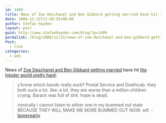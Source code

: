 ```yaml
---
id: 1409
title: News of Zoe Deschanel and Ben Gibbard getting married have hit the hipster world pretty hard
date: 2008-12-31T11:50:55+00:00
author: Stefan Hayden
layout: post
guid: http://www.stefanhayden.com/blog/?p=1409
permalink: /blog/2008/12/31/news-of-zoe-deschanel-and-ben-gibbard-getting-married-have-hit-the-hipster-world-pretty-hard/
Post:
  - link
categories:
  - web
---
```

News of <a href="http://www.guardian.co.uk/music/2008/dec/31/zooey-deschanel-death-cab-marriage">Zoe Deschanel and Ben Gibbard getting married</a> have hit <a href="http://bonerparty.tumblr.com/post/67451822">the hipster world pretty hard</a>:
<blockquote>y’know which bands really suck? Postal Service and Deathcab. they both suck a lot. like: a lot. they are worse than a million children crying. Barack was full of shit. hope is dead.

ironically i cannot listen to either one in my bummed out state BECAUSE THEY WILL MAKE ME MORE BUMMED OUT NOW. wtf.
-<a href="http://bonerparty.tumblr.com/post/67451822">bonerparty</a></blockquote>